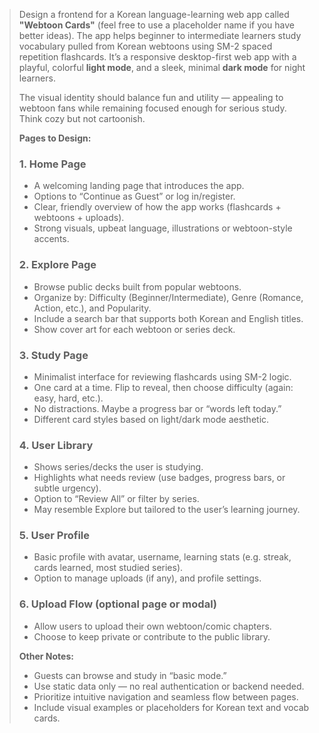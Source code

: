 > Design a frontend for a Korean language-learning web app called **"Webtoon Cards"** (feel free to use a placeholder name if you have better ideas). The app helps beginner to intermediate learners study vocabulary pulled from Korean webtoons using SM-2 spaced repetition flashcards. It’s a responsive desktop-first web app with a playful, colorful **light mode**, and a sleek, minimal **dark mode** for night learners.
>
> The visual identity should balance fun and utility — appealing to webtoon fans while remaining focused enough for serious study. Think cozy but not cartoonish.
>
> **Pages to Design:**
>
> ### 1. Home Page
>
> * A welcoming landing page that introduces the app.
> * Options to “Continue as Guest” or log in/register.
> * Clear, friendly overview of how the app works (flashcards + webtoons + uploads).
> * Strong visuals, upbeat language, illustrations or webtoon-style accents.
>
> ### 2. Explore Page
>
> * Browse public decks built from popular webtoons.
> * Organize by: Difficulty (Beginner/Intermediate), Genre (Romance, Action, etc.), and Popularity.
> * Include a search bar that supports both Korean and English titles.
> * Show cover art for each webtoon or series deck.
>
> ### 3. Study Page
>
> * Minimalist interface for reviewing flashcards using SM-2 logic.
> * One card at a time. Flip to reveal, then choose difficulty (again: easy, hard, etc.).
> * No distractions. Maybe a progress bar or “words left today.”
> * Different card styles based on light/dark mode aesthetic.
>
> ### 4. User Library
>
> * Shows series/decks the user is studying.
> * Highlights what needs review (use badges, progress bars, or subtle urgency).
> * Option to “Review All” or filter by series.
> * May resemble Explore but tailored to the user’s learning journey.
>
> ### 5. User Profile
>
> * Basic profile with avatar, username, learning stats (e.g. streak, cards learned, most studied series).
> * Option to manage uploads (if any), and profile settings.
>
> ### 6. Upload Flow (optional page or modal)
>
> * Allow users to upload their own webtoon/comic chapters.
> * Choose to keep private or contribute to the public library.
>
> **Other Notes:**
>
> * Guests can browse and study in “basic mode.”
> * Use static data only — no real authentication or backend needed.
> * Prioritize intuitive navigation and seamless flow between pages.
> * Include visual examples or placeholders for Korean text and vocab cards.